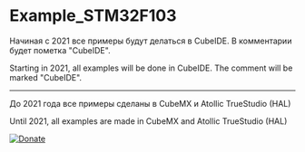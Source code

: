 # Example_STM32F103


Начиная с 2021 все примеры будут делаться в CubeIDE. В комментарии будет пометка "CubeIDE".

Starting in 2021, all examples will be done in CubeIDE. The comment will be marked "CubeIDE".

-----

До 2021 года все примеры сделаны в CubeMX и Atollic TrueStudio (HAL)

Until 2021, all examples are made in CubeMX and Atollic TrueStudio (HAL)



[![Donate](https://istarik.ru/uploads/images/00/00/01/2020/04/12/ff1b11.png)](https://istarik.ru/don.html)
